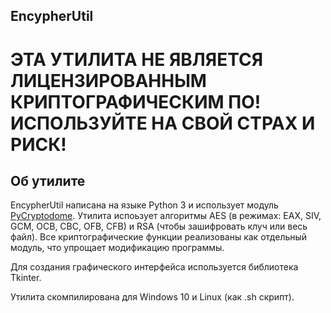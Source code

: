 ## EncypherUtil
# ЭТА УТИЛИТА НЕ ЯВЛЯЕТСЯ ЛИЦЕНЗИРОВАННЫМ КРИПТОГРАФИЧЕСКИМ ПО! ИСПОЛЬЗУЙТЕ НА СВОЙ СТРАХ И РИСК!
## Об утилите
EncypherUtil написана на языке Python 3 и использует модуль [PyCryptodome](https://github.com/Legrandin/pycryptodome). Утилита испоьзует алгоритмы AES (в режимах: EAX, SIV, GCM, OCB, CBC, OFB, CFB) и RSA (чтобы зашифровать клуч или весь файл). Все криптографические функции реализованы как отдельный модуль, что упрощает модификацию программы.

Для создания графического интерфейса используется библиотека Tkinter.

Утилита скомпилирована для Windows 10 и Linux (как .sh скрипт).


